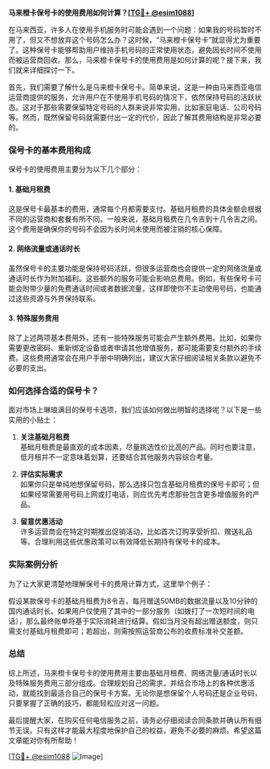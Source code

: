 **马来橙卡保号卡的使用费用如何计算？[[TG💪+ @esim1088](https://t.me/s/esim1088)]**

在马来西亚，许多人在使用手机服务时可能会遇到一个问题：如果我的号码暂时不用了，但又不想放弃这个号码怎么办？这时候，“马来橙卡保号卡”就显得尤为重要了。这种保号卡能够帮助用户维持手机号码的正常使用状态，避免因长时间不使用而被运营商回收。那么，马来橙卡保号卡的使用费用是如何计算的呢？接下来，我们就来详细探讨一下。

首先，我们需要了解什么是马来橙卡保号卡。简单来说，这是一种由马来西亚电信运营商提供的服务，允许用户在不使用手机号码的情况下，依然保持号码的活跃状态。这对于那些需要保留特定号码的人群来说非常实用，比如家庭电话、公司号码等。然而，既然保留号码就需要付出一定的代价，因此了解其费用结构是非常必要的。

### **保号卡的基本费用构成**

保号卡的使用费用主要分为以下几个部分：

#### **1. 基础月租费**
这是保号卡最基本的费用，通常每个月都需要支付。基础月租费的具体金额会根据不同的运营商和套餐有所不同。一般来说，基础月租费在几令吉到十几令吉之间。这个费用是确保你的号码不会因为长时间未使用而被注销的核心保障。

#### **2. 网络流量或通话时长**
虽然保号卡的主要功能是保持号码活跃，但很多运营商也会提供一定的网络流量或通话时长作为附加福利。这些额外的服务可能会影响总费用。例如，有些保号卡可能会附带少量的免费通话时间或者数据流量，这样即使你不主动使用号码，也能通过这些资源与外界保持联系。

#### **3. 特殊服务费用**
除了上述两项基本费用外，还有一些特殊服务可能会产生额外费用。比如，如果你需要更改密码、重新绑定设备或者申请其他增值服务，都可能需要支付额外的手续费。这些费用通常会在用户手册中明确列出，建议大家仔细阅读相关条款以避免不必要的支出。

### **如何选择合适的保号卡？**

面对市场上琳琅满目的保号卡选项，我们应该如何做出明智的选择呢？以下是一些实用的小贴士：

1. **关注基础月租费**  
   基础月租费是最直观的成本因素，尽量挑选性价比高的产品。同时也要注意，低月租并不一定意味着划算，还要结合其他服务内容综合考量。

2. **评估实际需求**  
   如果你只是单纯地想保留号码，那么选择只包含基础月租费的保号卡即可；但如果经常需要用号码上网或打电话，则应优先考虑那些包含更多增值服务的产品。

3. **留意优惠活动**  
   许多运营商会在特定时期推出促销活动，比如首次订购享受折扣、赠送礼品等。合理利用这些优惠政策可以有效降低长期持有保号卡的成本。

### **实际案例分析**

为了让大家更清楚地理解保号卡的费用计算方式，这里举个例子：

假设某款保号卡的基础月租费为8令吉，每月赠送50MB的数据流量以及10分钟的国内通话时长。如果用户仅使用了其中的一部分服务（如拨打了一次短时间的电话），那么最终账单将基于实际消耗进行结算。假如当月没有超出赠送额度，则只需支付基础月租费即可；若超出，则需按照运营商公布的收费标准补交差额。

### **总结**

综上所述，马来橙卡保号卡的使用费用主要由基础月租费、网络流量/通话时长以及特殊服务费用三部分组成。合理规划自己的需求，并结合市场上的各种优惠活动，就能找到最适合自己的保号卡方案。无论你是想保留个人号码还是企业号码，只要掌握了正确的技巧，都能轻松应对这一问题。

最后提醒大家，在购买任何电信服务之前，请务必仔细阅读合同条款并确认所有细节无误。只有这样才能最大程度地保护自己的权益，避免不必要的麻烦。希望这篇文章能对你有所帮助！

[[TG💪+ @esim1088](https://t.me/s/esim1088) ![Image](https://i.postimg.cc/4NQfJmqS/Snipaste-2025-05-13-00-14-12.png)]